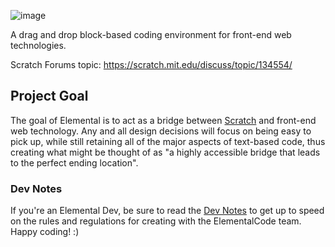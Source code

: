 ![image](https://cloud.githubusercontent.com/assets/5458180/8791470/4f758e90-2f29-11e5-8f29-98886c74cb52.png)

A drag and drop block-based coding environment for front-end web technologies.

Scratch Forums topic: https://scratch.mit.edu/discuss/topic/134554/

## Project Goal
The goal of Elemental is to act as a bridge between [Scratch](http://scratch.mit.edu/) and front-end web technology. Any and all design decisions will focus on being easy to pick up, while still retaining all of the major aspects of text-based code, thus creating what might be thought of as "a highly accessible bridge that leads to the perfect ending location".


### Dev Notes
If you're an Elemental Dev, be sure to read the [Dev Notes](https://github.com/ElementalCode/Elemental/wiki/Dev-Notes) to get up to speed on the rules and regulations for creating with the ElementalCode team. Happy coding! :)
